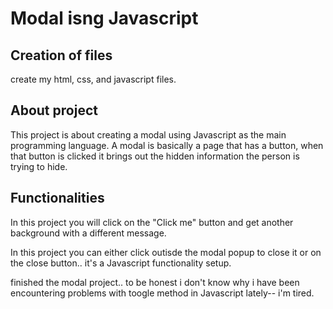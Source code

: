 # Modal isng Javascript

## Creation of files
create my html, css, and javascript files.

## About project
This project is about creating a modal using Javascript as the main programming language.
A modal is basically a page that has a button, when that button is clicked it brings out the hidden information the person is trying to  hide.

## Functionalities
In this project you will click on the "Click me" button and get another background with a different message.

In this project you can either click outisde the modal popup to close it or on the close button.. it's a Javascript functionality setup.

finished the modal project.. to be honest i don't know why i have been encountering problems with toogle method in Javascript lately-- i'm tired.